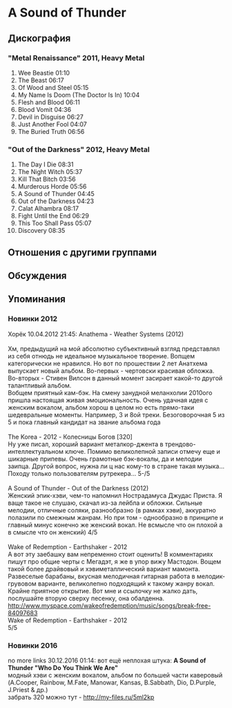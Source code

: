 # A Sound of Thunder



## Дискография

### "Metal Renaissance" 2011, Heavy Metal

1.	 Wee Beastie	01:10	 
2.	 The Beast	06:17	 
3.	 Of Wood and Steel	05:15	 
4.	 My Name Is Doom (The Doctor Is In)	10:04	 
5.	 Flesh and Blood	06:11	 
6.	 Blood Vomit	04:36	 
7.	 Devil in Disguise	06:27	 
8.	 Just Another Fool	04:07	 
9.	 The Buried Truth	06:56	

### "Out of the Darkness" 2012, Heavy Metal

1.	 The Day I Die	08:31	 
2.	 The Night Witch	05:37	 
3.	 Kill That Bitch	03:56	 
4.	 Murderous Horde	05:56	 
5.	 A Sound of Thunder	04:45	 
6.	 Out of the Darkness	04:23	 
7.	 Calat Alhambra	08:17	 
8.	 Fight Until the End	06:29	 
9.	 This Too Shall Pass	05:07	 
10.	 Discovery	08:35	 


## Отношения с другими группами


## Обсуждения


## Упоминания

### Новинки 2012

Хорёк 10.04.2012 21:45:
Anathema - Weather Systems (2012)<BR><BR>Хм, предыдущий на мой абсолютно субъективный взгляд представлял из себя отнюдь не идеальное музыкальное творение. Вопщем категорически не нравился. Но вот по прошествии 2 лет Анатхема выпускает новый альбом. Во-первых - чертовски красивая обложка. Во-вторых - Стивен Вилсон в данный момент засирает какой-то другой талантливый альбом. <BR>Вобщем приятный кам-бэк. На смену занудной меланхолии 2010ого пришла настоящая живая эмоциональность. Очень удачная идея с женским вокалом, альбом хорош в целом но есть прямо-таки шедевральные моменты. Например, 3 и 8ой треки. Безоговорочная 5 из 5 и пока главный кандидат на звание альбома года<BR><BR>The Korea - 2012 - Колесницы Богов [320]<BR>Ну уже писал, хороший вариант металкор-джента в трендово-интеллектуальном ключе. Помимо великолепной записи отмечу еще и шикарные припевы. Очень грамотные бэк-вокалы, да и мелодии заипца. Другой вопрос, нужна ли ц нас кому-то в стране такая музыка... Походу только пользователям рутрекера... 5-/5<BR><BR>A Sound of Thunder - Out of the Darkness (2012)<BR>Женский эпик-хэви, чем-то напомнил Нострадамуса Джудас Приста. Я ваще такое не слушаю, скачал из-за лейбла и обложки. Сильные мелодии, отличные соляки, разнообразно (в рамках хэви), аккуратно полазили по смежным жанрам. Но при том - однообразно в принципе и главный минус конечно же женский вокал. Не всмысле что он плохой а в смысле что он женский) 4/5<BR><BR>Wake of Redemption - Earthshaker - 2012<BR>А вот эту заебашку вам непременно стоит оценить! В комментариях пишут про общие черты с Мегадэт, я же в упор вижу Мастодон. Вощем такой более драйвовый и хэвиметаллический вариант мамонта. Развеселые барабаны, вкусная мелодичная гитарная работа в мелодик-грувовом варианте, великолепно подходящий к такому жанру вокал. Крайне приятное открытие. Вот мне и ссылочку не жалко дать, послушайте вторую сверху песенку, она обалденна.<BR><A HREF="http://www.myspace.com/wakeofredemption/music/songs/break-free-84097683" TARGET="_blank">http://www.myspace.com/wakeofredemption/music/songs/break-free-84097683</A><BR>Wake of Redemption - Earthshaker - 2012<BR>5/5

### Новинки 2016

no more links 30.12.2016 01:14:
вот ещё неплохая штука: <B>A Sound of Thunder "Who Do You Think We Are"</B><BR>модный хэви с женским вокалом, альбом по большей части каверовый (A.Cooper, Rainbow, M.Fate, Manowar, Kansas, B.Sabbath, Dio, D.Purple, J.Priest & др.)<BR>забрать 320 можно тут - <A HREF="http://my-files.ru/5ml2kp" TARGET="_blank">http://my-files.ru/5ml2kp</A>

